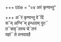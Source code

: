 +++
title = "०४ अरं कृण्वन्तु"

+++
अ᳓रं कृण्वन्तु वे᳓दिं  
स᳓म् अग्नि᳓म् इन्धताम् पुरः᳓  
त᳓त्रामृ᳓तस्य चे᳓तनं  
यज्ञं᳓ ते तनवावहै
